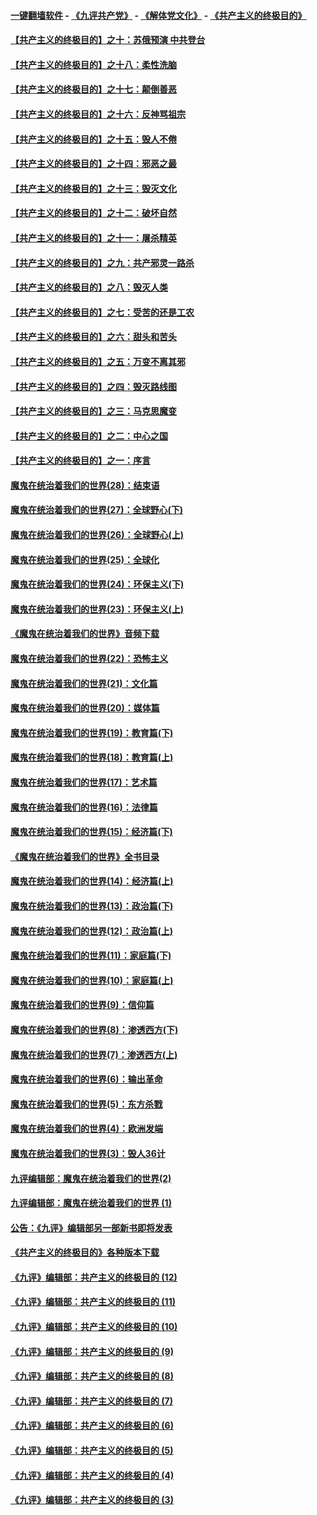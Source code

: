 #### [一键翻墙软件](https://github.com/gfw-breaker/nogfw/blob/master/README.md?t=04281837) -  [《九评共产党》](https://github.com/gfw-breaker/9ping.md?t=04281837) - [《解体党文化》](https://github.com/gfw-breaker/jtdwh.md?t=04281837) - [《共产主义的终极目的》](https://github.com/gfw-breaker/gczydzjmd.md?t=04281837)

#### [【共产主义的终极目的】之十：苏俄预演 中共登台](../pages/nsc422/n11118424.md?t=04281837) 

#### [【共产主义的终极目的】之十八：柔性洗脑](../pages/nsc422/n11199994.md?t=04281837) 

#### [【共产主义的终极目的】之十七：颠倒善恶](../pages/nsc422/n11179782.md?t=04281837) 

#### [【共产主义的终极目的】之十六：反神骂祖宗](../pages/nsc422/n11166798.md?t=04281837) 

#### [【共产主义的终极目的】之十五：毁人不倦](../pages/nsc422/n11166792.md?t=04281837) 

#### [【共产主义的终极目的】之十四：邪恶之最](../pages/nsc422/n11150249.md?t=04281837) 

#### [【共产主义的终极目的】之十三：毁灭文化](../pages/nsc422/n11135227.md?t=04281837) 

#### [【共产主义的终极目的】之十二：破坏自然](../pages/nsc422/n11135214.md?t=04281837) 

#### [【共产主义的终极目的】之十一：屠杀精英](../pages/nsc422/n11118442.md?t=04281837) 

#### [【共产主义的终极目的】之九：共产邪灵一路杀](../pages/nsc422/n11114139.md?t=04281837) 

#### [【共产主义的终极目的】之八：毁灭人类](../pages/nsc422/n11108503.md?t=04281837) 

#### [【共产主义的终极目的】之七：受苦的还是工农](../pages/nsc422/n11101809.md?t=04281837) 

#### [【共产主义的终极目的】之六：甜头和苦头](../pages/nsc422/n11096971.md?t=04281837) 

#### [【共产主义的终极目的】之五：万变不离其邪](../pages/nsc422/n11091285.md?t=04281837) 

#### [【共产主义的终极目的】之四：毁灭路线图](../pages/nsc422/n11086284.md?t=04281837) 

#### [【共产主义的终极目的】之三：马克思魔变](../pages/nsc422/n11061941.md?t=04281837) 

#### [【共产主义的终极目的】之二：中心之国](../pages/nsc422/n11047728.md?t=04281837) 

#### [【共产主义的终极目的】之一：序言](../pages/nsc422/n11086077.md?t=04281837) 

#### [魔鬼在统治着我们的世界(28)：结束语](../pages/nsc422/n10936246.md?t=04281837) 

#### [魔鬼在统治着我们的世界(27)：全球野心(下)](../pages/nsc422/n10928319.md?t=04281837) 

#### [魔鬼在统治着我们的世界(26)：全球野心(上)](../pages/nsc422/n10900318.md?t=04281837) 

#### [魔鬼在统治着我们的世界(25)：全球化](../pages/nsc422/n10788205.md?t=04281837) 

#### [魔鬼在统治着我们的世界(24)：环保主义(下)](../pages/nsc422/n10695307.md?t=04281837) 

#### [魔鬼在统治着我们的世界(23)：环保主义(上)](../pages/nsc422/n10688613.md?t=04281837) 

#### [《魔鬼在统治着我们的世界》音频下载](../pages/nsc422/n10635553.md?t=04281837) 

#### [魔鬼在统治着我们的世界(22)：恐怖主义](../pages/nsc422/n10614727.md?t=04281837) 

#### [魔鬼在统治着我们的世界(21)：文化篇](../pages/nsc422/n10597706.md?t=04281837) 

#### [魔鬼在统治着我们的世界(20)：媒体篇](../pages/nsc422/n10586579.md?t=04281837) 

#### [魔鬼在统治着我们的世界(19)：教育篇(下)](../pages/nsc422/n10564808.md?t=04281837) 

#### [魔鬼在统治着我们的世界(18)：教育篇(上)](../pages/nsc422/n10526970.md?t=04281837) 

#### [魔鬼在统治着我们的世界(17)：艺术篇](../pages/nsc422/n10499093.md?t=04281837) 

#### [魔鬼在统治着我们的世界(16)：法律篇](../pages/nsc422/n10485969.md?t=04281837) 

#### [魔鬼在统治着我们的世界(15)：经济篇(下)](../pages/nsc422/n10469975.md?t=04281837) 

#### [《魔鬼在统治着我们的世界》全书目录](../pages/nsc422/n10464261.md?t=04281837) 

#### [魔鬼在统治着我们的世界(14)：经济篇(上)](../pages/nsc422/n10457370.md?t=04281837) 

#### [魔鬼在统治着我们的世界(13)：政治篇(下)](../pages/nsc422/n10448270.md?t=04281837) 

#### [魔鬼在统治着我们的世界(12)：政治篇(上)](../pages/nsc422/n10444576.md?t=04281837) 

#### [魔鬼在统治着我们的世界(11)：家庭篇(下)](../pages/nsc422/n10440961.md?t=04281837) 

#### [魔鬼在统治着我们的世界(10)：家庭篇(上)](../pages/nsc422/n10435448.md?t=04281837) 

#### [魔鬼在统治着我们的世界(9)：信仰篇](../pages/nsc422/n10432159.md?t=04281837) 

#### [魔鬼在统治着我们的世界(8)：渗透西方(下)](../pages/nsc422/n10429603.md?t=04281837) 

#### [魔鬼在统治着我们的世界(7)：渗透西方(上)](../pages/nsc422/n10426013.md?t=04281837) 

#### [魔鬼在统治着我们的世界(6)：输出革命](../pages/nsc422/n10421536.md?t=04281837) 

#### [魔鬼在统治着我们的世界(5)：东方杀戮](../pages/nsc422/n10417707.md?t=04281837) 

#### [魔鬼在统治着我们的世界(4)：欧洲发端](../pages/nsc422/n10414890.md?t=04281837) 

#### [魔鬼在统治着我们的世界(3)：毁人36计](../pages/nsc422/n10411583.md?t=04281837) 

#### [九评编辑部：魔鬼在统治着我们的世界(2)](../pages/nsc422/n10410036.md?t=04281837) 

#### [九评编辑部：魔鬼在统治着我们的世界 (1)](../pages/nsc422/n10406825.md?t=04281837) 

#### [公告：《九评》编辑部另一部新书即将发表](../pages/nsc422/n10405104.md?t=04281837) 

#### [《共产主义的终极目的》各种版本下载](../pages/nsc422/n10022138.md?t=04281837) 

#### [《九评》编辑部：共产主义的终极目的 (12)](../pages/nsc422/n9933272.md?t=04281837) 

#### [《九评》编辑部：共产主义的终极目的 (11)](../pages/nsc422/n9924973.md?t=04281837) 

#### [《九评》编辑部：共产主义的终极目的 (10)](../pages/nsc422/n9920883.md?t=04281837) 

#### [《九评》编辑部：共产主义的终极目的 (9)](../pages/nsc422/n9916363.md?t=04281837) 

#### [《九评》编辑部：共产主义的终极目的 (8)](../pages/nsc422/n9912488.md?t=04281837) 

#### [《九评》编辑部：共产主义的终极目的 (7)](../pages/nsc422/n9901176.md?t=04281837) 

#### [《九评》编辑部：共产主义的终极目的 (6)](../pages/nsc422/n9899359.md?t=04281837) 

#### [《九评》编辑部：共产主义的终极目的 (5)](../pages/nsc422/n9893174.md?t=04281837) 

#### [《九评》编辑部：共产主义的终极目的 (4)](../pages/nsc422/n9891246.md?t=04281837) 

#### [《九评》编辑部：共产主义的终极目的 (3)](../pages/nsc422/n9879879.md?t=04281837) 

